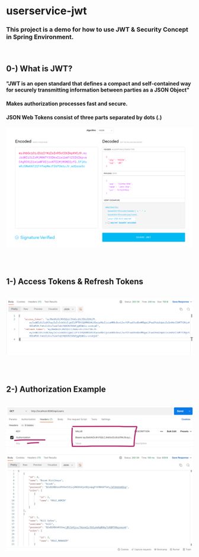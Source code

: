 <h1> <b> userservice-jwt </h1> </b>

### This project is a demo for how to use JWT & Security Concept in Spring Environment.
 
</br>
<h2> 0-) What is JWT? </h2>
<h4> "JWT is an open standard that defines a compact and self-contained way for securely transmitting information between parties as a <b> JSON Object</b>" </h4>
<h4> Makes authorization processes fast and secure. </h4> 
<h4> JSON Web Tokens consist of three parts separated by dots (.) </h4>  
<img src="image/img0.png"/> 


</br></br>
<h2> 1-) Access Tokens & Refresh Tokens </h2> </br>
<img src="image/img1.png"/> 

</br></br>

<h2> 2-) Authorization Example </h2></br>
<img src="image/img2.jpg"/>

</br></br>
